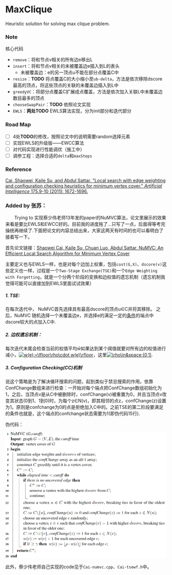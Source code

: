 # MaxClique
Heuristic solution for solving max clique problem.

### Note

核心代码

- `remove`：将和节点v相关的所有边e移出L
- `insert`：将和节点v相关的未被覆盖边e插入到L的表头
  - 未被覆盖边：e的另一顶点u不能在部分点覆盖C中
- `resize`：**TODO** 将点覆盖C的大小缩小至`ub-delta`，方法是依次移除dscore最高的顶点，将这些顶点的关联的未覆盖边插入到L中
- `greedyVC`：将部分点覆盖C扩展成点覆盖，方法是依次加入关联L中未覆盖边数目最多的顶点
- `chooseSwapPair`：**TODO** 依照论文实现
- `EWLS`：**两处TODO** EWLS算法实现，分为init部分和迭代部分

### Road Map

- [ ] 4处**TODO**的修改，按照论文中的说明需要random选择元素
- [ ] 实现EWLS的升级版——EWCC算法
- [ ] 对代码实现进行性能调优（施工中）
- [ ] 调参工程：选择合适的`delta`和`maxSteps`

### Reference

[Cai, Shaowei, Kaile Su, and Abdul Sattar. "Local search with edge weighting and configuration checking heuristics for minimum vertex cover." *Artificial Intelligence* 175.9-10 (2011): 1672-1696.](https://www.sciencedirect.com/science/article/pii/S0004370211000427)


### Added by 张苏：

&emsp;&emsp;Trying to 实现蔡少伟老师13年发的paper的NuMVC算法，论文里展示的效果来看是要比EWLS和EWCC好的。目前我的进度拖了...只写了一点，后面得等考完操统再继续了.下面把论文的内容总结出来，大家这两天有时间的也可以看明白了接着写一下。

首先论文链接：[Shaowei Cai, Kaile Su, Chuan Luo, Abdul Sattar. NuMVC: An Efficient Local Search Algorithm for Minimum Vertex Cover](https://arxiv.org/abs/1402.0584)

主要定义也与EWLS一样，也是对每个边加上权重，包括`cost(G,X)`、`dscore(v)`这些定义也一样，过程是一个`Two-Stage Exchange(TSE)`和一个`Edge Weighting with Forgetting`，就是一个分两个阶段的变换和边权值的遗忘机制（遗忘机制我觉得可能可以直接加到EWLS里面试试效果）

##### 1. TSE:
在每次迭代中， NuMVC首先选择具有最高dscore的顶点u∈C并将其移除。 之后，NuMVC 随机选择一个未覆盖边e，并选择e的满足一定的[条件](#1)的端点中dscore较大的点加入C中.
##### 2. 边权遗忘机制：
每次迭代末尾会检查当前的权值平均$\bar{w}$如果达到某个阈值就要对所有边的权值进行减小，<a href="https://www.codecogs.com/eqnedit.php?latex=w(e):=\lfloor\rho\cdot&space;w(e)\rfloor" target="_blank"><img src="https://latex.codecogs.com/gif.latex?w(e):=\lfloor\rho\cdot&space;w(e)\rfloor" title="w(e):=\lfloor\rho\cdot w(e)\rfloor" /></a>，这里<a href="https://www.codecogs.com/eqnedit.php?latex=w(e):=\lfloor\rho\cdot&space;w(e)\rfloor" target="_blank"><img src="https://latex.codecogs.com/gif.latex?\rho\in&space;(0,1)" title="\rho\in&space;(0,1)" /></a>.
##### 3. Configuration Checking(CC)机制
说这个策略是为了解决循环搜索的问题，起到类似于禁忌搜索的作用。依靠ConfChange数组来进行检查：一开始对每个端点把ConfChange数组初始化为1，之后，当顶点v是从C中被删除时，confChange(v)被重置为0，并且当顶点v改变其状态(0到1、1到0)时，为每个z∈N(v)，即其相邻的点z，confChange(z)设置为1。原则是confchange为0的点是拒绝加入C中的。<span id='1'>之前TSE的第二阶段要满足的条件也就是</span>，这个端点的confchange状态需要为1(即伪代码15行).

伪代码：

![](wei-code.png)

此外，蔡少伟老师自己实现的code见于`Cai-numvc.cpp`、`Cai-tsewf.h`中。